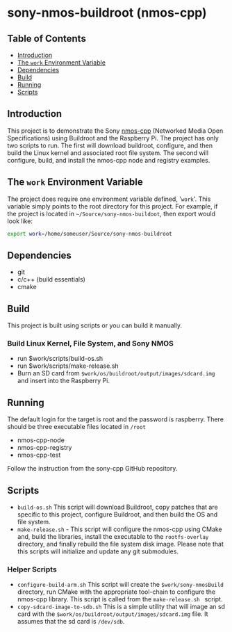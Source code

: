# sony-nmos-buildroot (nmos-cpp)

## Table of Contents

- [Introduction](#introduction)
- [The `work` Environment Variable](#the-work-environment-variable)
- [Dependencies](#dependencies)
- [Build](#build)
- [Running](#running)
- [Scripts](#scripts)

## Introduction

This project is to demonstrate the Sony [nmos-cpp](https://github.com/sony/nmos-cpp) (Networked Media Open Specifications) using Buildroot and the Raspberry Pi. The project has only two scripts to run. The first will download buildroot, configure, and then build the Linux kernel and associated root file system. The second will configure, build, and install the nmos-cpp node and registry examples.

## The `work` Environment Variable

The project does require one environment variable defined, '`work`'. This variable simply points to the root directory for this project. For example, if the project is located in `~/Source/sony-nmos-buildoot`, then export would look like:

```bash
export work=/home/someuser/Source/sony-nmos-buildroot
```

## Dependencies

- git
- c/c++ (build essentials)
- cmake

## Build

This project is built using scripts or you can build it manually. 

### Build Linux Kernel, File System, and Sony NMOS

- run $work/scripts/build-os.sh
- run $work/scripts/make-release.sh
- Burn an SD card from `$work/os/buildroot/output/images/sdcard.img` and insert into the Raspberry Pi.

## Running

The default login for the target is root and the password is raspberry. There should be three executable files located in `/root`

- nmos-cpp-node
- nmos-cpp-registry
- nmos-cpp-test

Follow the instruction from the sony-cpp GitHub repository.

## Scripts

- `build-os.sh` This script will download Buildroot, copy patches that are specific to this project, configure Buildroot, and then build the OS and file system.
- `make-release.sh` - This script will configure the nmos-cpp using CMake and, build the libraries, install the executable to the `rootfs-overlay` directory, and finally rebuild the file system disk image. Please note that this scripts will initialize and update any git submodules.

### Helper Scripts

- `configure-build-arm.sh` This script will create the `$work/sony-nmosBuild` directory, run CMake with the appropriate tool-chain to configure the nmos-cpp library. This script is called from the `make-release.sh ` script.
- `copy-sdcard-image-to-sdb.sh` This is a simple utility that will image an sd card with the `$work/os/buildroot/output/images/sdcard.img` file. It assumes that the sd card is `/dev/sdb`.
